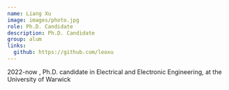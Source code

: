 ```yaml
---
name: Liang Xu
image: images/photo.jpg
role: Ph.D. Candidate
description: Ph.D. Candidate
group: alum
links:
  github: https://github.com/leoxu
---
```


2022-now , Ph.D. candidate in Electrical and Electronic Engineering, at the University of Warwick
